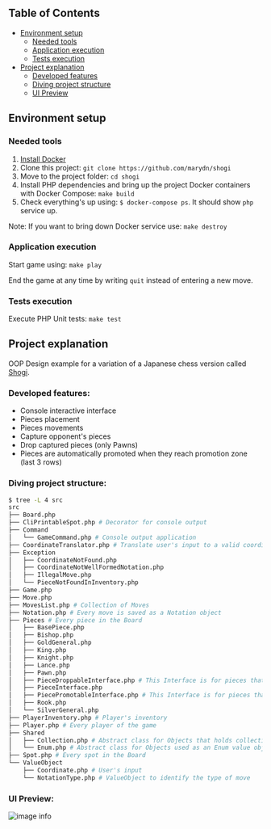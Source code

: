 ## Table of Contents

* [Environment setup](#environment-setup)
  * [Needed tools](#needed-tools)
  * [Application execution](#application-execution)
  * [Tests execution](#tests-execution)
* [Project explanation](#project-explanation)
  * [Developed features](#developed-features)
  * [Diving project structure](#diving-project-structure)
  * [UI Preview](#ui-preview)

## Environment setup

### Needed tools

1. [Install Docker](https://www.docker.com/get-started)
2. Clone this project: `git clone https://github.com/marydn/shogi`
3. Move to the project folder: `cd shogi`
4. Install PHP dependencies and bring up the project Docker containers with Docker Compose: `make build`
5. Check everything's up using: `$ docker-compose ps`. It should show `php` service up.

Note: If you want to bring down Docker service use: `make destroy`

### Application execution

Start game using: `make play`

End the game at any time by writing `quit` instead of entering a new move.

### Tests execution

Execute PHP Unit tests: `make test`

## Project explanation

OOP Design example for a variation of a Japanese chess version called [Shogi](https://en.wikipedia.org/wiki/Shogi).

### Developed features:

  * Console interactive interface
  * Pieces placement
  * Pieces movements
  * Capture opponent's pieces
  * Drop captured pieces (only Pawns)
  * Pieces are automatically promoted when they reach promotion zone (last 3 rows)

### Diving project structure:

```bash
$ tree -L 4 src
src
├── Board.php
├── CliPrintableSpot.php # Decorator for console output
├── Command
│   └── GameCommand.php # Console output application
├── CoordinateTranslator.php # Translate user's input to a valid coordinate to handle internally
├── Exception
│   ├── CoordinateNotFound.php
│   ├── CoordinateNotWellFormedNotation.php
│   ├── IllegalMove.php
│   └── PieceNotFoundInInventory.php
├── Game.php
├── Move.php
├── MovesList.php # Collection of Moves
├── Notation.php # Every move is saved as a Notation object
├── Pieces # Every piece in the Board
│   ├── BasePiece.php
│   ├── Bishop.php
│   ├── GoldGeneral.php
│   ├── King.php
│   ├── Knight.php
│   ├── Lance.php
│   ├── Pawn.php
│   ├── PieceDroppableInterface.php # This Interface is for pieces that can be droppable
│   ├── PieceInterface.php
│   ├── PiecePromotableInterface.php # This Interface is for pieces that can be promoted
│   ├── Rook.php
│   └── SilverGeneral.php
├── PlayerInventory.php # Player's inventory
├── Player.php # Every player of the game
├── Shared
│   ├── Collection.php # Abstract class for Objects that holds collections
│   └── Enum.php # Abstract class for Objects used as an Enum value object
├── Spot.php # Every spot in the Board
└── ValueObject
    ├── Coordinate.php # User's input
    └── NotationType.php # ValueObject to identify the type of move
```

### UI Preview:

![image info](./doc/images/demo.png)
